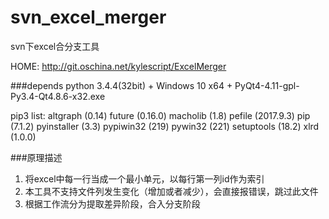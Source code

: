# svn_excel_merger
svn下excel合分支工具

HOME: http://git.oschina.net/kylescript/ExcelMerger


###depends
python 3.4.4(32bit) + Windows 10 x64 + PyQt4-4.11-gpl-Py3.4-Qt4.8.6-x32.exe

pip3 list:
altgraph (0.14)
future (0.16.0)
macholib (1.8)
pefile (2017.9.3)
pip (7.1.2)
pyinstaller (3.3)
pypiwin32 (219)
pywin32 (221)
setuptools (18.2)
xlrd (1.0.0)

###原理描述
1. 将excel中每一行当成一个最小单元，以每行第一列id作为索引
2. 本工具不支持文件列发生变化（增加或者减少），会直接报错误，跳过此文件
3. 根据工作流分为提取差异阶段，合入分支阶段

